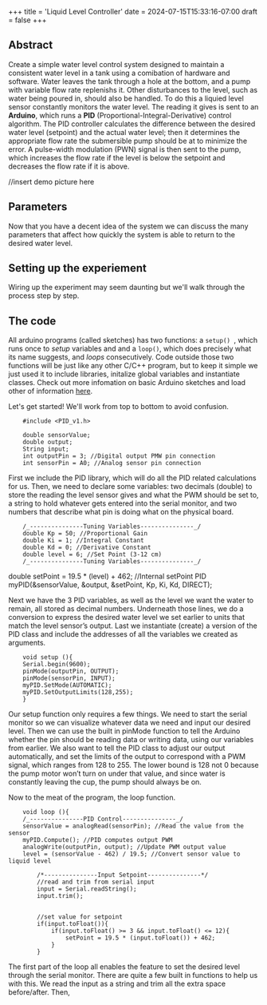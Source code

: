 +++
title = 'Liquid Level Controller'
date = 2024-07-15T15:33:16-07:00
draft = false
+++

## Abstract

Create a simple water level control system designed to maintain a consistent water level in a tank using a comibation of hardware and software.
Water leaves the tank through a hole at the bottom, and a pump with variable flow rate replenishs it. Other disturbances to the level, such as
water being poured in, should also be handled. To do this a liquied level sensor constantly monitors the water level. The reading it gives is
sent to an **Arduino**, which runs a **PID** (Proportional-Integral-Derivative) control algorithm. The PID controller calculates the difference
between the desired water level (setpoint) and the actual water level; then it determines the appropriate flow rate the submersible pump should
be at to minimize the error. A pulse-width modulation (PWN) signal is then sent to the pump, which increases the flow rate if the level is
below the setpoint and decreases the flow rate if it is above.

//insert demo picture here

## Parameters

Now that you have a decent idea of the system we can discuss the many parameters that affect how quickly the system is able to return to the desired water level.

## Setting up the experiement

Wiring up the experiment may seem daunting but we'll walk through the process step by step.

## The code

All arduino programs (called sketches) has two functions: a `setup() `, which runs once to _setup_ variables and and a `loop()`, which does precisely what its name suggests, and _loops_ consecutively. Code outside those two functions will be just like any other C/C++ program, but to keep it simple we just used it to include libraries, initalize global variables and instantiate classes. Check out more infomation on basic Arduino sketches and load other of information [here](https://docs.arduino.cc/learn/programming/sketches/).

Let's get started! We'll work from top to bottom to avoid confusion.

```
    #include <PID_v1.h>

    double sensorValue;
    double output;
    String input;
    int outputPin = 3; //Digital output PMW pin connection
    int sensorPin = A0; //Analog sensor pin connection
```

First we include the PID library, which will do all the PID related calculations for us. Then, we need to declare some variables: two decimals
(double) to store the reading the level sensor gives and what the PWM should be set to, a string to hold whatever gets entered into the serial
monitor, and two numbers that describe what pin is doing what on the physical board.
```
    /_---------------Tuning Variables---------------_/
    double Kp = 50; //Proportional Gain
    double Ki = 1; //Integral Constant
    double Kd = 0; //Derivative Constant
    double level = 6; //Set Point (3-12 cm)
    /_---------------Tuning Variables---------------_/
```
double setPoint = 19.5 \* (level) + 462; //Internal setPoint
PID myPID(&sensorValue, &output, &setPoint, Kp, Ki, Kd, DIRECT);

Next we have the 3 PID variables, as well as the level we want the water to remain, all stored as decimal numbers. Underneath those lines, we do
a conversion to express the desired water level we set earlier to units that match the level sensor’s output. Last we instantiate (create) a
version of the PID class and include the addresses of all the variables we created as arguments.
```
    void setup (){
    Serial.begin(9600);
    pinMode(outputPin, OUTPUT);
    pinMode(sensorPin, INPUT);  
    myPID.SetMode(AUTOMATIC);
    myPID.SetOutputLimits(128,255);
    }
```
Our setup function only requires a few things. We need to start the serial monitor so we can visualize whatever data we need and input our desired level. Then we can use the built in pinMode function to tell the Arduino whether the pin should be reading data or writing data, using our variables from earlier. We also want to tell the PID class to adjust our output automatically, and set the limits of the output to correspond with a PWM signal, which ranges from 128 to 255. The lower bound is 128 not 0 because the pump motor won’t turn on under that value, and since water is constantly leaving the cup, the pump should always be on.

Now to the meat of the program, the loop function.
```
    void loop (){
    /_---------------PID Control---------------_/
    sensorValue = analogRead(sensorPin); //Read the value from the sensor
    myPID.Compute(); //PID computes output PWM
    analogWrite(outputPin, output); //Update PWM output value
    level = (sensorValue - 462) / 19.5; //Convert sensor value to liquid level

        /*---------------Input Setpoint---------------*/
        //read and trim from serial input
        input = Serial.readString();
        input.trim();


        //set value for setpoint
        if(input.toFloat()){
            if(input.toFloat() >= 3 && input.toFloat() <= 12){
                setPoint = 19.5 * (input.toFloat()) + 462;
            }
        }
```
The first part of the loop all enables the feature to set the desired level through the serial monitor. There are quite a few built in functions to help us with this. We read the input as a string and trim all the extra space before/after. Then,
